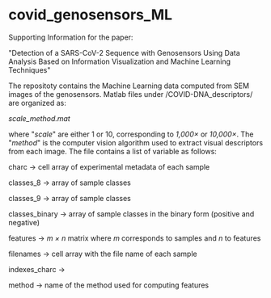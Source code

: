 # covid_genosensors_ML

Supporting Information for the paper:

"Detection of a SARS-CoV-2 Sequence with Genosensors Using Data Analysis Based on Information Visualization and Machine Learning Techniques"


The repositoty contains the Machine Learning data computed from SEM images of the genosensors. Matlab files under /COVID-DNA_descriptors/ are organized as:

_scale_method.mat_

where "_scale_" are either 1 or 10, corresponding to _1,000×_ or _10,000×_. The "_method_" is the computer vision algorithm used to extract visual descriptors from each image. The file contains a list of variable as follows: 

charc           -> cell array of experimental metadata of each sample 

classes_8       -> array of sample classes

classes_9       -> array of sample classes

classes_binary  -> array of sample classes in the binary form (positive and negative)

features        -> _m × n_ matrix where _m_ corresponds to samples and _n_ to features

filenames       -> cell array with the file name of each sample

indexes_charc   -> 

method          -> name of the method used for computing features
